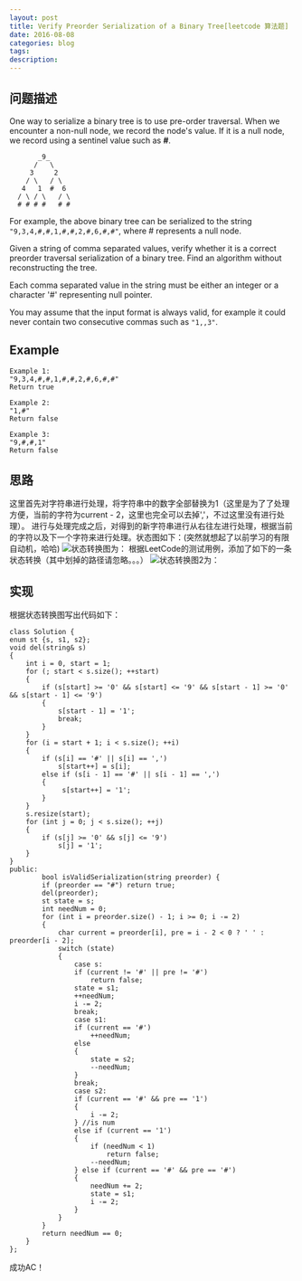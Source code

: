 ```yaml
---
layout: post
title: Verify Preorder Serialization of a Binary Tree[leetcode 算法题]
date: 2016-08-08
categories: blog
tags:
description:
---
```

## 问题描述
One way to serialize a binary tree is to use pre-order traversal. When we encounter a non-null node, we record the node's value. If it is a null node, we record using a sentinel value such as <b>#</b>.

           _9_
          /   \
         3     2
        / \   / \
       4   1  #  6
      / \ / \   / \
      # # # #   # #

For example, the above binary tree can be serialized to the string <code>"9,3,4,#,#,1,#,#,2,#,6,#,#"</code>, where # represents a null node.

Given a string of comma separated values, verify whether it is a correct preorder traversal serialization of a binary tree. Find an algorithm without reconstructing the tree.

Each comma separated value in the string must be either an integer or a character '#' representing null pointer.

You may assume that the input format is always valid, for example it could never contain two consecutive commas such as <code>"1,,3"</code>.

## Example

    Example 1:
    "9,3,4,#,#,1,#,#,2,#,6,#,#"
    Return true

    Example 2:
    "1,#"
    Return false

    Example 3:
    "9,#,#,1"
    Return false

## 思路
这里首先对字符串进行处理，将字符串中的数字全部替换为1（这里是为了了处理方便，当前的字符为current - 2，这里也完全可以去掉','，不过这里没有进行处理）。
进行与处理完成之后，对得到的新字符串进行从右往左进行处理，根据当前的字符以及下一个字符来进行处理。状态图如下：(突然就想起了以前学习的有限自动机，哈哈)
![状态转换图为：](http://obkkz880t.bkt.clouddn.com/state.png)
根据LeetCode的测试用例，添加了如下的一条状态转换（其中划掉的路径请忽略。。。）
![状态转换图2为：](http://obkkz880t.bkt.clouddn.com/state2.png)

## 实现
根据状态转换图写出代码如下：

    class Solution {
    enum st {s, s1, s2};
    void del(string& s)
    {
        int i = 0, start = 1;
        for (; start < s.size(); ++start)
        {
            if (s[start] >= '0' && s[start] <= '9' && s[start - 1] >= '0' && s[start - 1] <= '9')
            {
                s[start - 1] = '1';
                break;
            }
        }
        for (i = start + 1; i < s.size(); ++i)
        {
            if (s[i] == '#' || s[i] == ',')
                s[start++] = s[i];
            else if (s[i - 1] == '#' || s[i - 1] == ',')
            {
                 s[start++] = '1';
            }
        }
        s.resize(start);
        for (int j = 0; j < s.size(); ++j)
        {
            if (s[j] >= '0' && s[j] <= '9')
                s[j] = '1';
        }
    }
    public:
            bool isValidSerialization(string preorder) {
            if (preorder == "#") return true;
            del(preorder);
            st state = s;
            int needNum = 0;
            for (int i = preorder.size() - 1; i >= 0; i -= 2)
            {
                char current = preorder[i], pre = i - 2 < 0 ? ' ' : preorder[i - 2];
                switch (state)
                {
                    case s:
                    if (current != '#' || pre != '#')
                        return false;
                    state = s1;
                    ++needNum;
                    i -= 2;
                    break;
                    case s1:
                    if (current == '#')
                        ++needNum;
                    else
                    {
                        state = s2;
                        --needNum;
                    }
                    break;
                    case s2:
                    if (current == '#' && pre == '1')
                    {
                        i -= 2;
                    } //is num
                    else if (current == '1')
                    {
                        if (needNum < 1)
                            return false;
                        --needNum;
                    } else if (current == '#' && pre == '#')
                    {
                        needNum += 2;
                        state = s1;
                        i -= 2;
                    }
                }
            }
            return needNum == 0;
        }
    };
成功AC！
